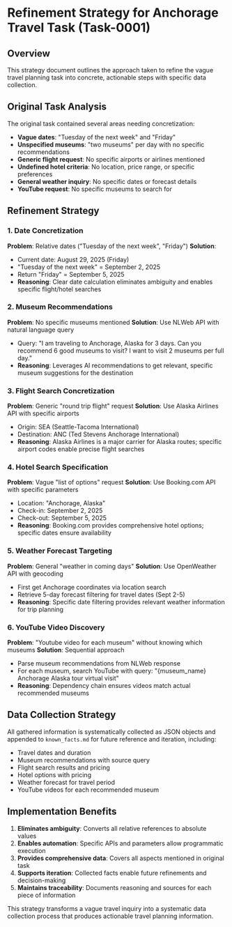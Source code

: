 # Refinement Strategy for Anchorage Travel Task (Task-0001)

## Overview
This strategy document outlines the approach taken to refine the vague travel planning task into concrete, actionable steps with specific data collection.

## Original Task Analysis
The original task contained several areas needing concretization:
- **Vague dates**: "Tuesday of the next week" and "Friday" 
- **Unspecified museums**: "two museums" per day with no specific recommendations
- **Generic flight request**: No specific airports or airlines mentioned
- **Undefined hotel criteria**: No location, price range, or specific preferences
- **General weather inquiry**: No specific dates or forecast details
- **YouTube request**: No specific museums to search for

## Refinement Strategy

### 1. Date Concretization
**Problem**: Relative dates ("Tuesday of the next week", "Friday")
**Solution**: 
- Current date: August 29, 2025 (Friday)
- "Tuesday of the next week" = September 2, 2025
- Return "Friday" = September 5, 2025
- **Reasoning**: Clear date calculation eliminates ambiguity and enables specific flight/hotel searches

### 2. Museum Recommendations
**Problem**: No specific museums mentioned
**Solution**: Use NLWeb API with natural language query
- Query: "I am traveling to Anchorage, Alaska for 3 days. Can you recommend 6 good museums to visit? I want to visit 2 museums per full day."
- **Reasoning**: Leverages AI recommendations to get relevant, specific museum suggestions for the destination

### 3. Flight Search Concretization
**Problem**: Generic "round trip flight" request
**Solution**: Use Alaska Airlines API with specific airports
- Origin: SEA (Seattle-Tacoma International)
- Destination: ANC (Ted Stevens Anchorage International)
- **Reasoning**: Alaska Airlines is a major carrier for Alaska routes; specific airport codes enable precise flight searches

### 4. Hotel Search Specification
**Problem**: Vague "list of options" request
**Solution**: Use Booking.com API with specific parameters
- Location: "Anchorage, Alaska"
- Check-in: September 2, 2025
- Check-out: September 5, 2025
- **Reasoning**: Booking.com provides comprehensive hotel options; specific dates ensure availability

### 5. Weather Forecast Targeting
**Problem**: General "weather in coming days"
**Solution**: Use OpenWeather API with geocoding
- First get Anchorage coordinates via location search
- Retrieve 5-day forecast filtering for travel dates (Sept 2-5)
- **Reasoning**: Specific date filtering provides relevant weather information for trip planning

### 6. YouTube Video Discovery
**Problem**: "Youtube video for each museum" without knowing which museums
**Solution**: Sequential approach
- Parse museum recommendations from NLWeb response
- For each museum, search YouTube with query: "{museum_name} Anchorage Alaska tour virtual visit"
- **Reasoning**: Dependency chain ensures videos match actual recommended museums

## Data Collection Strategy
All gathered information is systematically collected as JSON objects and appended to `known_facts.md` for future reference and iteration, including:
- Travel dates and duration
- Museum recommendations with source query
- Flight search results and pricing
- Hotel options with pricing
- Weather forecast for travel period
- YouTube videos for each recommended museum

## Implementation Benefits
1. **Eliminates ambiguity**: Converts all relative references to absolute values
2. **Enables automation**: Specific APIs and parameters allow programmatic execution
3. **Provides comprehensive data**: Covers all aspects mentioned in original task
4. **Supports iteration**: Collected facts enable future refinements and decision-making
5. **Maintains traceability**: Documents reasoning and sources for each piece of information

This strategy transforms a vague travel inquiry into a systematic data collection process that produces actionable travel planning information.
